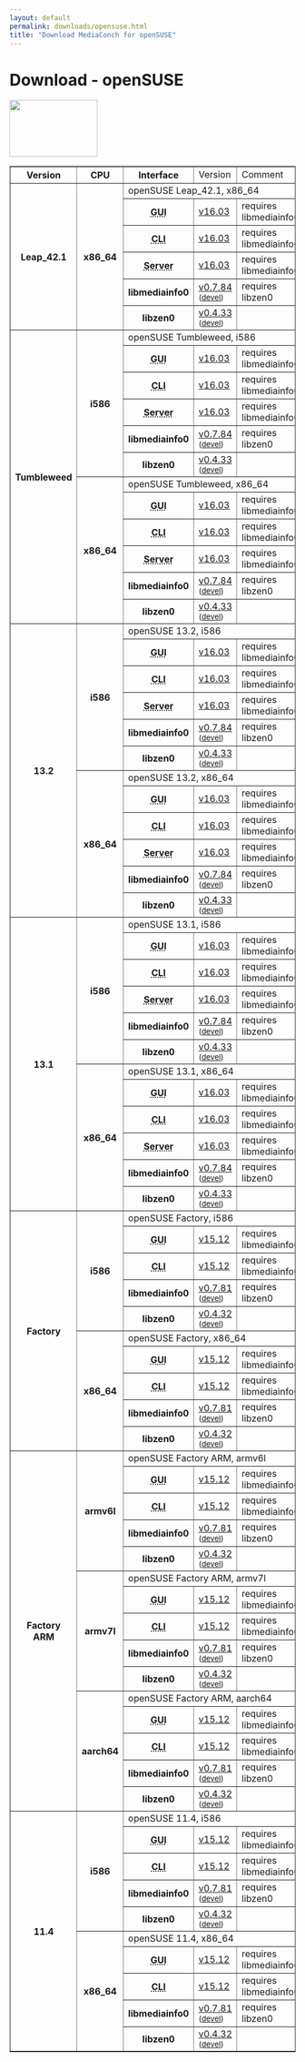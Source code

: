 ```yaml
---
layout: default
permalink: downloads/opensuse.html
title: "Download MediaConch for openSUSE"
---
```


# Download - openSUSE

<img src="/MediaConch/images/openSUSE.png" width="155" height="100"><br/>

<table border="1">
<tr class="table-header">
    <th>Version</th>
    <th>CPU</th>
    <th>Interface</th>
    <td>Version</td>
    <td>Comment</td>
</tr>

<tr>
    <th rowspan="6" id="Leap_42.1">Leap_42.1</th>
    <th rowspan="6">x86_64</th>
    <td class="table-OS" colspan="3" id="Leap_42.1.x86_64">openSUSE Leap_42.1, x86_64</td>
</tr>
<tr>
    <th><abbr title="Graphical User Interface">GUI</abbr></th>
    <td><a href="https://mediaarea.net/download/binary/mediaconch-gui/16.03/mediaconch-gui-16.03.x86_64.openSUSE_Leap_42.1.rpm">v16.03</a></td>
    <td>requires libmediainfo0</td>
</tr>
<tr>
    <th><abbr title="Command Line Interface">CLI</abbr></th>
    <td><a href="https://mediaarea.net/download/binary/mediaconch/16.03/mediaconch-16.03.x86_64.openSUSE_Leap_42.1.rpm">v16.03</a></td>
    <td>requires libmediainfo0</td>
</tr>
<tr>
    <th><abbr title="Server">Server</abbr></th>
    <td><a href="https://mediaarea.net/download/binary/mediaconch-server/16.03/mediaconch-server-16.03.x86_64.openSUSE_Leap_42.1.rpm">v16.03</a></td>
    <td>requires libmediainfo0</td>
</tr>
<tr>
    <th>libmediainfo0</th>
    <td><a href="https://mediaarea.net/download/binary/libmediainfo0/0.7.84/libmediainfo0-0.7.84.x86_64.openSUSE_Leap_42.1.rpm">v0.7.84</a><small> (<a href="https://mediaarea.net/download/binary/libmediainfo0/0.7.84/libmediainfo-devel-0.7.84.x86_64.openSUSE_Leap_42.1.rpm">devel</a>)</small></td>
    <td>requires libzen0</td>
</tr>
<tr>
    <th>libzen0</th>
    <td><a href="https://mediaarea.net/download/binary/libzen0/0.4.33/libzen0-0.4.33.x86_64.openSUSE_Leap_42.1.rpm">v0.4.33</a><small> (<a href="https://mediaarea.net/download/binary/libzen0/0.4.33/libzen-devel-0.4.33.x86_64.openSUSE_Leap_42.1.rpm">devel</a>)</small></td>
    <td>&nbsp;</td>
</tr>

<tr>
    <th rowspan="12" id="Tumbleweed">Tumbleweed</th>
    <th rowspan="6">i586</th>
    <td class="table-OS" colspan="3" id="Tumbleweed.i586">openSUSE Tumbleweed, i586</td>
</tr>
<tr>
    <th><abbr title="Graphical User Interface">GUI</abbr></th>
    <td><a href="https://mediaarea.net/download/binary/mediaconch-gui/16.03/mediaconch-gui-16.03.i586.openSUSE_Tumbleweed.rpm">v16.03</a></td>
    <td>requires libmediainfo0</td>
</tr>
<tr>
    <th><abbr title="Command Line Interface">CLI</abbr></th>
    <td><a href="https://mediaarea.net/download/binary/mediaconch/16.03/mediaconch-16.03.i586.openSUSE_Tumbleweed.rpm">v16.03</a></td>
    <td>requires libmediainfo0</td>
</tr>
<tr>
    <th><abbr title="Server">Server</abbr></th>
    <td><a href="https://mediaarea.net/download/binary/mediaconch-server/16.03/mediaconch-server-16.03.i586.openSUSE_Tumbleweed.rpm">v16.03</a></td>
    <td>requires libmediainfo0</td>
</tr>
<tr>
    <th>libmediainfo0</th>
    <td><a href="https://mediaarea.net/download/binary/libmediainfo0/0.7.84/libmediainfo0-0.7.84.i586.openSUSE_Tumbleweed.rpm">v0.7.84</a><small> (<a href="https://mediaarea.net/download/binary/libmediainfo0/0.7.84/libmediainfo-devel-0.7.84.i586.openSUSE_Tumbleweed.rpm">devel</a>)</small></td>
    <td>requires libzen0</td>
</tr>
<tr>
    <th>libzen0</th>
    <td><a href="https://mediaarea.net/download/binary/libzen0/0.4.33/libzen0-0.4.33.i586.openSUSE_Tumbleweed.rpm">v0.4.33</a><small> (<a href="https://mediaarea.net/download/binary/libzen0/0.4.33/libzen-devel-0.4.33.i586.openSUSE_Tumbleweed.rpm">devel</a>)</small></td>
    <td>&nbsp;</td>
</tr>
<tr>
    <th rowspan="6">x86_64</th>
    <td class="table-OS" colspan="3" id="Tumbleweed.x86_64">openSUSE Tumbleweed, x86_64</td>
</tr>
<tr>
    <th><abbr title="Graphical User Interface">GUI</abbr></th>
    <td><a href="https://mediaarea.net/download/binary/mediaconch-gui/16.03/mediaconch-gui-16.03.x86_64.openSUSE_Tumbleweed.rpm">v16.03</a></td>
    <td>requires libmediainfo0</td>
</tr>
<tr>
    <th><abbr title="Command Line Interface">CLI</abbr></th>
    <td><a href="https://mediaarea.net/download/binary/mediaconch/16.03/mediaconch-16.03.x86_64.openSUSE_Tumbleweed.rpm">v16.03</a></td>
    <td>requires libmediainfo0</td>
</tr>
<tr>
    <th><abbr title="Server">Server</abbr></th>
    <td><a href="https://mediaarea.net/download/binary/mediaconch-server/16.03/mediaconch-server-16.03.x86_64.openSUSE_Tumbleweed.rpm">v16.03</a></td>
    <td>requires libmediainfo0</td>
</tr>
<tr>
    <th>libmediainfo0</th>
    <td><a href="https://mediaarea.net/download/binary/libmediainfo0/0.7.84/libmediainfo0-0.7.84.x86_64.openSUSE_Tumbleweed.rpm">v0.7.84</a><small> (<a href="https://mediaarea.net/download/binary/libmediainfo0/0.7.84/libmediainfo-devel-0.7.84.x86_64.openSUSE_Tumbleweed.rpm">devel</a>)</small></td>
    <td>requires libzen0</td>
</tr>
<tr>
    <th>libzen0</th>
    <td><a href="https://mediaarea.net/download/binary/libzen0/0.4.33/libzen0-0.4.33.x86_64.openSUSE_Tumbleweed.rpm">v0.4.33</a><small> (<a href="https://mediaarea.net/download/binary/libzen0/0.4.33/libzen-devel-0.4.33.x86_64.openSUSE_Tumbleweed.rpm">devel</a>)</small></td>
    <td>&nbsp;</td>
</tr>

<tr>
    <th rowspan="12" id="13.2">13.2</th>
    <th rowspan="6">i586</th>
    <td class="table-OS" colspan="3" id="13.2.i586">openSUSE 13.2, i586</td>
</tr>
<tr>
    <th><abbr title="Graphical User Interface">GUI</abbr></th>
    <td><a href="https://mediaarea.net/download/binary/mediaconch-gui/16.03/mediaconch-gui-16.03.i586.openSUSE_13.2.rpm">v16.03</a></td>
    <td>requires libmediainfo0</td>
</tr>
<tr>
    <th><abbr title="Command Line Interface">CLI</abbr></th>
    <td><a href="https://mediaarea.net/download/binary/mediaconch/16.03/mediaconch-16.03.i586.openSUSE_13.2.rpm">v16.03</a></td>
    <td>requires libmediainfo0</td>
</tr>
<tr>
    <th><abbr title="Server">Server</abbr></th>
    <td><a href="https://mediaarea.net/download/binary/mediaconch-server/16.03/mediaconch-server-16.03.i586.openSUSE_13.2.rpm">v16.03</a></td>
    <td>requires libmediainfo0</td>
</tr>
<tr>
    <th>libmediainfo0</th>
    <td><a href="https://mediaarea.net/download/binary/libmediainfo0/0.7.84/libmediainfo0-0.7.84.i586.openSUSE_13.2.rpm">v0.7.84</a><small> (<a href="https://mediaarea.net/download/binary/libmediainfo0/0.7.84/libmediainfo-devel-0.7.84.i586.openSUSE_13.2.rpm">devel</a>)</small></td>
    <td>requires libzen0</td>
</tr>
<tr>
    <th>libzen0</th>
    <td><a href="https://mediaarea.net/download/binary/libzen0/0.4.33/libzen0-0.4.33.i586.openSUSE_13.2.rpm">v0.4.33</a><small> (<a href="https://mediaarea.net/download/binary/libzen0/0.4.33/libzen-devel-0.4.33.i586.openSUSE_13.2.rpm">devel</a>)</small></td>
    <td>&nbsp;</td>
</tr>
<tr>
    <th rowspan="6">x86_64</th>
    <td class="table-OS" colspan="3" id="13.2.x86_64">openSUSE 13.2, x86_64</td>
</tr>
<tr>
    <th><abbr title="Graphical User Interface">GUI</abbr></th>
    <td><a href="https://mediaarea.net/download/binary/mediaconch-gui/16.03/mediaconch-gui-16.03.x86_64.openSUSE_13.2.rpm">v16.03</a></td>
    <td>requires libmediainfo0</td>
</tr>
<tr>
    <th><abbr title="Command Line Interface">CLI</abbr></th>
    <td><a href="https://mediaarea.net/download/binary/mediaconch/16.03/mediaconch-16.03.x86_64.openSUSE_13.2.rpm">v16.03</a></td>
    <td>requires libmediainfo0</td>
</tr>
<tr>
    <th><abbr title="Server">Server</abbr></th>
    <td><a href="https://mediaarea.net/download/binary/mediaconch-server/16.03/mediaconch-server-16.03.x86_64.openSUSE_13.2.rpm">v16.03</a></td>
    <td>requires libmediainfo0</td>
</tr>
<tr>
    <th>libmediainfo0</th>
    <td><a href="https://mediaarea.net/download/binary/libmediainfo0/0.7.84/libmediainfo0-0.7.84.x86_64.openSUSE_13.2.rpm">v0.7.84</a><small> (<a href="https://mediaarea.net/download/binary/libmediainfo0/0.7.84/libmediainfo-devel-0.7.84.x86_64.openSUSE_13.2.rpm">devel</a>)</small></td>
    <td>requires libzen0</td>
</tr>
<tr>
    <th>libzen0</th>
    <td><a href="https://mediaarea.net/download/binary/libzen0/0.4.33/libzen0-0.4.33.x86_64.openSUSE_13.2.rpm">v0.4.33</a><small> (<a href="https://mediaarea.net/download/binary/libzen0/0.4.33/libzen-devel-0.4.33.x86_64.openSUSE_13.2.rpm">devel</a>)</small></td>
    <td>&nbsp;</td>
</tr>
<tr>
    <th rowspan="12" id="13.1">13.1</th>
    <th rowspan="6">i586</th>
    <td class="table-OS" colspan="3" id="13.1.i586">openSUSE 13.1, i586</td>
</tr>
<tr>
    <th><abbr title="Graphical User Interface">GUI</abbr></th>
    <td><a href="https://mediaarea.net/download/binary/mediaconch-gui/16.03/mediaconch-gui-16.03.i586.openSUSE_13.1.rpm">v16.03</a></td>
    <td>requires libmediainfo0</td>
</tr>
<tr>
    <th><abbr title="Command Line Interface">CLI</abbr></th>
    <td><a href="https://mediaarea.net/download/binary/mediaconch/16.03/mediaconch-16.03.i586.openSUSE_13.1.rpm">v16.03</a></td>
    <td>requires libmediainfo0</td>
</tr>
<tr>
    <th><abbr title="Server">Server</abbr></th>
    <td><a href="https://mediaarea.net/download/binary/mediaconch-server/16.03/mediaconch-server-16.03.i586.openSUSE_13.1.rpm">v16.03</a></td>
    <td>requires libmediainfo0</td>
</tr>
<tr>
    <th>libmediainfo0</th>
    <td><a href="https://mediaarea.net/download/binary/libmediainfo0/0.7.84/libmediainfo0-0.7.84.i586.openSUSE_13.1.rpm">v0.7.84</a><small> (<a href="https://mediaarea.net/download/binary/libmediainfo0/0.7.84/libmediainfo-devel-0.7.84.i586.openSUSE_13.1.rpm">devel</a>)</small></td>
    <td>requires libzen0</td>
</tr>
<tr>
    <th>libzen0</th>
    <td><a href="https://mediaarea.net/download/binary/libzen0/0.4.33/libzen0-0.4.33.i586.openSUSE_13.1.rpm">v0.4.33</a><small> (<a href="https://mediaarea.net/download/binary/libzen0/0.4.33/libzen-devel-0.4.33.i586.openSUSE_13.1.rpm">devel</a>)</small></td>
    <td>&nbsp;</td>
</tr>
<tr>
    <th rowspan="6">x86_64</th>
    <td class="table-OS" colspan="3" id="13.1.x86_64">openSUSE 13.1, x86_64</td>
</tr>
<tr>
    <th><abbr title="Graphical User Interface">GUI</abbr></th>
    <td><a href="https://mediaarea.net/download/binary/mediaconch-gui/16.03/mediaconch-gui-16.03.x86_64.openSUSE_13.1.rpm">v16.03</a></td>
    <td>requires libmediainfo0</td>
</tr>
<tr>
    <th><abbr title="Command Line Interface">CLI</abbr></th>
    <td><a href="https://mediaarea.net/download/binary/mediaconch/16.03/mediaconch-16.03.x86_64.openSUSE_13.1.rpm">v16.03</a></td>
    <td>requires libmediainfo0</td>
</tr>
<tr>
    <th><abbr title="Server">Server</abbr></th>
    <td><a href="https://mediaarea.net/download/binary/mediaconch-server/16.03/mediaconch-server-16.03.x86_64.openSUSE_13.1.rpm">v16.03</a></td>
    <td>requires libmediainfo0</td>
</tr>
<tr>
    <th>libmediainfo0</th>
    <td><a href="https://mediaarea.net/download/binary/libmediainfo0/0.7.84/libmediainfo0-0.7.84.x86_64.openSUSE_13.1.rpm">v0.7.84</a><small> (<a href="https://mediaarea.net/download/binary/libmediainfo0/0.7.84/libmediainfo-devel-0.7.84.x86_64.openSUSE_13.1.rpm">devel</a>)</small></td>
    <td>requires libzen0</td>
</tr>
<tr>
    <th>libzen0</th>
    <td><a href="https://mediaarea.net/download/binary/libzen0/0.4.33/libzen0-0.4.33.x86_64.openSUSE_13.1.rpm">v0.4.33</a><small> (<a href="https://mediaarea.net/download/binary/libzen0/0.4.33/libzen-devel-0.4.33.x86_64.openSUSE_13.1.rpm">devel</a>)</small></td>
    <td>&nbsp;</td>
</tr>

<tr class="old-files">
    <th rowspan="10" id="Factory">Factory</th>
    <th rowspan="5">i586</th>
    <td class="table-OS" colspan="3" id="Factory.i586">openSUSE Factory, i586</td>
</tr>
<tr class="old-files">
    <th><abbr title="Graphical User Interface">GUI</abbr></th>
    <td><a href="https://mediaarea.net/download/binary/mediaconch-gui/15.12/mediaconch-gui-15.12.i586.openSUSE_Factory.rpm">v15.12</a></td>
    <td>requires libmediainfo0</td>
</tr>
<tr class="old-files">
    <th><abbr title="Command Line Interface">CLI</abbr></th>
    <td><a href="https://mediaarea.net/download/binary/mediaconch/15.12/mediaconch-15.12.i586.openSUSE_Factory.rpm">v15.12</a></td>
    <td>requires libmediainfo0</td>
</tr>
<tr class="old-files">
    <th>libmediainfo0</th>
    <td><a href="https://mediaarea.net/download/binary/libmediainfo0/0.7.81/libmediainfo0-0.7.81.i586.openSUSE_Factory.rpm">v0.7.81</a><small> (<a href="https://mediaarea.net/download/binary/libmediainfo0/0.7.81/libmediainfo-devel-0.7.81.i586.openSUSE_Factory.rpm">devel</a>)</small></td>
    <td>requires libzen0</td>
</tr>
<tr class="old-files">
    <th>libzen0</th>
    <td><a href="https://mediaarea.net/download/binary/libzen0/0.4.32/libzen0-0.4.32.i586.openSUSE_Factory.rpm">v0.4.32</a><small> (<a href="https://mediaarea.net/download/binary/libzen0/0.4.32/libzen-devel-0.4.32.i586.openSUSE_Factory.rpm">devel</a>)</small></td>
    <td>&nbsp;</td>
</tr>
<tr class="old-files">
    <th rowspan="5">x86_64</th>
    <td class="table-OS" colspan="3" id="Factory.x86_64">openSUSE Factory, x86_64</td>
</tr>
<tr class="old-files">
    <th><abbr title="Graphical User Interface">GUI</abbr></th>
    <td><a href="https://mediaarea.net/download/binary/mediaconch-gui/15.12/mediaconch-gui-15.12.x86_64.openSUSE_Factory.rpm">v15.12</a></td>
    <td>requires libmediainfo0</td>
</tr>
<tr class="old-files">
    <th><abbr title="Command Line Interface">CLI</abbr></th>
    <td><a href="https://mediaarea.net/download/binary/mediaconch/15.12/mediaconch-15.12.x86_64.openSUSE_Factory.rpm">v15.12</a></td>
    <td>requires libmediainfo0</td>
</tr>
<tr class="old-files">
    <th>libmediainfo0</th>
    <td><a href="https://mediaarea.net/download/binary/libmediainfo0/0.7.81/libmediainfo0-0.7.81.x86_64.openSUSE_Factory.rpm">v0.7.81</a><small> (<a href="https://mediaarea.net/download/binary/libmediainfo0/0.7.81/libmediainfo-devel-0.7.81.x86_64.openSUSE_Factory.rpm">devel</a>)</small></td>
    <td>requires libzen0</td>
</tr>
<tr class="old-files">
    <th>libzen0</th>
    <td><a href="https://mediaarea.net/download/binary/libzen0/0.4.32/libzen0-0.4.32.x86_64.openSUSE_Factory.rpm">v0.4.32</a><small> (<a href="https://mediaarea.net/download/binary/libzen0/0.4.32/libzen-devel-0.4.32.x86_64.openSUSE_Factory.rpm">devel</a>)</small></td>
    <td>&nbsp;</td>
</tr>

<tr class="old-files">
    <th rowspan="15" id="Factory_ARM">Factory ARM</th>
    <th rowspan="5">armv6l</th>
    <td class="table-OS" colspan="3" id="Factory_ARM.armv6l">openSUSE Factory ARM, armv6l</td>
</tr>
<tr class="old-files">
    <th><abbr title="Graphical User Interface">GUI</abbr></th>
    <td><a href="https://mediaarea.net/download/binary/mediaconch-gui/15.12/mediaconch-gui-15.12.armv6l.openSUSE_Factory_ARM.rpm">v15.12</a></td>
    <td>requires libmediainfo0</td>
</tr>
<tr class="old-files">
    <th><abbr title="Command Line Interface">CLI</abbr></th>
    <td><a href="https://mediaarea.net/download/binary/mediaconch/15.12/mediaconch-15.12.armv6l.openSUSE_Factory_ARM.rpm">v15.12</a></td>
    <td>requires libmediainfo0</td>
</tr>
<tr class="old-files">
    <th>libmediainfo0</th>
    <td><a href="https://mediaarea.net/download/binary/libmediainfo0/0.7.81/libmediainfo0-0.7.81.armv6l.openSUSE_Factory_ARM.rpm">v0.7.81</a><small> (<a href="https://mediaarea.net/download/binary/libmediainfo0/0.7.81/libmediainfo-devel-0.7.81.armv6l.openSUSE_Factory_ARM.rpm">devel</a>)</small></td>
    <td>requires libzen0</td>
</tr>
<tr class="old-files">
    <th>libzen0</th>
    <td><a href="https://mediaarea.net/download/binary/libzen0/0.4.32/libzen0-0.4.32.armv6l.openSUSE_Factory_ARM.rpm">v0.4.32</a><small> (<a href="https://mediaarea.net/download/binary/libzen0/0.4.32/libzen-devel-0.4.32.armv6l.openSUSE_Factory_ARM.rpm">devel</a>)</small></td>
    <td>&nbsp;</td>
</tr>
<tr class="old-files">
    <th rowspan="5">armv7l</th>
    <td class="table-OS" colspan="3" id="Factory_ARM.armv7l">openSUSE Factory ARM, armv7l</td>
</tr>
<tr class="old-files">
    <th><abbr title="Graphical User Interface">GUI</abbr></th>
    <td><a href="https://mediaarea.net/download/binary/mediaconch-gui/15.12/mediaconch-gui-15.12.armv7l.openSUSE_Factory_ARM.rpm">v15.12</a></td>
    <td>requires libmediainfo0</td>
</tr>
<tr class="old-files">
    <th><abbr title="Command Line Interface">CLI</abbr></th>
    <td><a href="https://mediaarea.net/download/binary/mediaconch/15.12/mediaconch-15.12.armv7l.openSUSE_Factory_ARM.rpm">v15.12</a></td>
    <td>requires libmediainfo0</td>
</tr>
<tr class="old-files">
    <th>libmediainfo0</th>
    <td><a href="https://mediaarea.net/download/binary/libmediainfo0/0.7.81/libmediainfo0-0.7.81.armv7l.openSUSE_Factory_ARM.rpm">v0.7.81</a><small> (<a href="https://mediaarea.net/download/binary/libmediainfo0/0.7.81/libmediainfo-devel-0.7.81.armv7l.openSUSE_Factory_ARM.rpm">devel</a>)</small></td>
    <td>requires libzen0</td>
</tr>
<tr class="old-files">
    <th>libzen0</th>
    <td><a href="https://mediaarea.net/download/binary/libzen0/0.4.32/libzen0-0.4.32.armv7l.openSUSE_Factory_ARM.rpm">v0.4.32</a><small> (<a href="https://mediaarea.net/download/binary/libzen0/0.4.32/libzen-devel-0.4.32.armv7l.openSUSE_Factory_ARM.rpm">devel</a>)</small></td>
    <td>&nbsp;</td>
</tr>
<tr class="old-files">
    <th rowspan="5">aarch64</th>
    <td class="table-OS" colspan="3" id="Factory_ARM.aarch64">openSUSE Factory ARM, aarch64</td>
</tr>
<tr class="old-files">
    <th><abbr title="Graphical User Interface">GUI</abbr></th>
    <td><a href="https://mediaarea.net/download/binary/mediaconch-gui/15.12/mediaconch-gui-15.12.aarch64.openSUSE_Factory_ARM.rpm">v15.12</a></td>
    <td>requires libmediainfo0</td>
</tr>
<tr class="old-files">
    <th><abbr title="Command Line Interface">CLI</abbr></th>
    <td><a href="https://mediaarea.net/download/binary/mediaconch/15.12/mediaconch-15.12.aarch64.openSUSE_Factory_ARM.rpm">v15.12</a></td>
    <td>requires libmediainfo0</td>
</tr>
<tr class="old-files">
    <th>libmediainfo0</th>
    <td><a href="https://mediaarea.net/download/binary/libmediainfo0/0.7.81/libmediainfo0-0.7.81.aarch64.openSUSE_Factory_ARM.rpm">v0.7.81</a><small> (<a href="https://mediaarea.net/download/binary/libmediainfo0/0.7.81/libmediainfo-devel-0.7.81.aarch64.openSUSE_Factory_ARM.rpm">devel</a>)</small></td>
    <td>requires libzen0</td>
</tr>
<tr class="old-files">
    <th>libzen0</th>
    <td><a href="https://mediaarea.net/download/binary/libzen0/0.4.32/libzen0-0.4.32.aarch64.openSUSE_Factory_ARM.rpm">v0.4.32</a><small> (<a href="https://mediaarea.net/download/binary/libzen0/0.4.32/libzen-devel-0.4.32.aarch64.openSUSE_Factory_ARM.rpm">devel</a>)</small></td>
    <td>&nbsp;</td>
</tr>

<tr class="old-files">
    <th rowspan="10" id="11.4">11.4</th>
    <th rowspan="5">i586</th>
    <td class="table-OS" colspan="3" id="11.4.i586">openSUSE 11.4, i586</td>
</tr>
<tr class="old-files">
    <th><abbr title="Graphical User Interface">GUI</abbr></th>
    <td><a href="https://mediaarea.net/download/binary/mediaconch-gui/15.12/mediaconch-gui-15.12.i586.openSUSE_11.4.rpm">v15.12</a></td>
    <td>requires libmediainfo0</td>
</tr>
<tr class="old-files">
    <th><abbr title="Command Line Interface">CLI</abbr></th>
    <td><a href="https://mediaarea.net/download/binary/mediaconch/15.12/mediaconch-15.12.i586.openSUSE_11.4.rpm">v15.12</a></td>
    <td>requires libmediainfo0</td>
</tr>
<tr class="old-files">
    <th>libmediainfo0</th>
    <td><a href="https://mediaarea.net/download/binary/libmediainfo0/0.7.81/libmediainfo0-0.7.81.i586.openSUSE_11.4.rpm">v0.7.81</a><small> (<a href="https://mediaarea.net/download/binary/libmediainfo0/0.7.81/libmediainfo-devel-0.7.81.i586.openSUSE_11.4.rpm">devel</a>)</small></td>
    <td>requires libzen0</td>
</tr>
<tr class="old-files">
    <th>libzen0</th>
    <td><a href="https://mediaarea.net/download/binary/libzen0/0.4.32/libzen0-0.4.32.i586.openSUSE_11.4.rpm">v0.4.32</a><small> (<a href="https://mediaarea.net/download/binary/libzen0/0.4.32/libzen-devel-0.4.32.i586.openSUSE_11.4.rpm">devel</a>)</small></td>
    <td>&nbsp;</td>
</tr>
<tr class="old-files">
    <th rowspan="5">x86_64</th>
    <td class="table-OS" colspan="3" id="11.4.x86_64">openSUSE 11.4, x86_64</td>
</tr>
<tr class="old-files">
    <th><abbr title="Graphical User Interface">GUI</abbr></th>
    <td><a href="https://mediaarea.net/download/binary/mediaconch-gui/15.12/mediaconch-gui-15.12.x86_64.openSUSE_11.4.rpm">v15.12</a></td>
    <td>requires libmediainfo0</td>
</tr>
<tr class="old-files">
    <th><abbr title="Command Line Interface">CLI</abbr></th>
    <td><a href="https://mediaarea.net/download/binary/mediaconch/15.12/mediaconch-15.12.x86_64.openSUSE_11.4.rpm">v15.12</a></td>
    <td>requires libmediainfo0</td>
</tr>
<tr class="old-files">
    <th>libmediainfo0</th>
    <td><a href="https://mediaarea.net/download/binary/libmediainfo0/0.7.81/libmediainfo0-0.7.81.x86_64.openSUSE_11.4.rpm">v0.7.81</a><small> (<a href="https://mediaarea.net/download/binary/libmediainfo0/0.7.81/libmediainfo-devel-0.7.81.x86_64.openSUSE_11.4.rpm">devel</a>)</small></td>
    <td>requires libzen0</td>
</tr>
<tr class="old-files">
    <th>libzen0</th>
    <td><a href="https://mediaarea.net/download/binary/libzen0/0.4.32/libzen0-0.4.32.x86_64.openSUSE_11.4.rpm">v0.4.32</a><small> (<a href="https://mediaarea.net/download/binary/libzen0/0.4.32/libzen-devel-0.4.32.x86_64.openSUSE_11.4.rpm">devel</a>)</small></td>
    <td>&nbsp;</td>
</tr>
</table>
